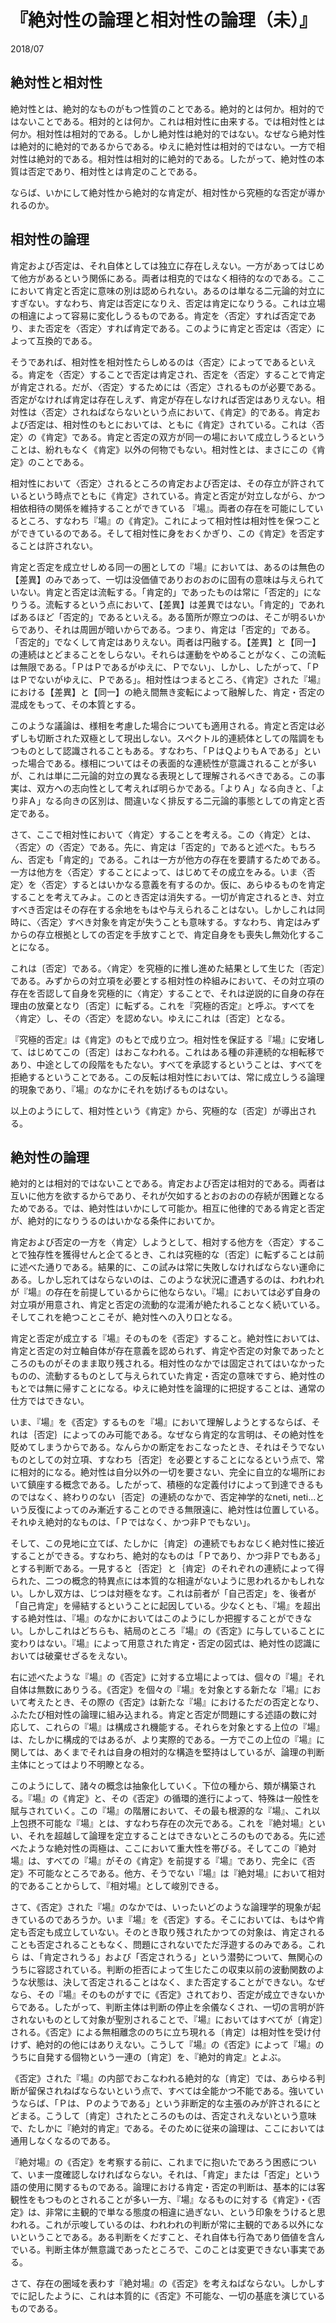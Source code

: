 # 『絶対性の論理と相対性の論理（未）』

2018/07


## 絶対性と相対性

絶対性とは、絶対的なものがもつ性質のことである。絶対的とは何か。相対的ではないことである。相対的とは何か。これは相対性に由来する。では相対性とは何か。相対性は相対的である。しかし絶対性は絶対的ではない。なぜなら絶対性は絶対的に絶対的であるからである。ゆえに絶対性は相対的ではない。一方で相対性は絶対的である。相対性は相対的に絶対的である。したがって、絶対性の本質は否定であり、相対性とは肯定のことである。

ならば、いかにして絶対性から絶対的な肯定が、相対性から究極的な否定が導かれるのか。


## 相対性の論理

肯定および否定は、それ自体としては独立に存在しえない。一方があってはじめて他方があるという関係にある。両者は相克的ではなく相待的なのである。ここにおいて肯定と否定に意味の別は認められない。あるのは単なる二元論的対立にすぎない。すなわち、肯定は否定になりえ、否定は肯定になりうる。これは立場の相違によって容易に変化しうるものである。肯定を〈否定〉すれば否定であり、また否定を〈否定〉すれば肯定である。このように肯定と否定は〈否定〉によって互換的である。

そうであれば、相対性を相対性たらしめるのは〈否定〉によってであるといえる。肯定を〈否定〉することで否定は肯定され、否定を〈否定〉することで肯定が肯定される。だが、〈否定〉するためには〈否定〉されるものが必要である。否定がなければ肯定は存在しえず、肯定が存在しなければ否定はありえない。相対性は〈否定〉されねばならないという点において、《肯定》的である。肯定および否定は、相対性のもとにおいては、ともに《肯定》されている。これは〈否定〉の《肯定》である。肯定と否定の双方が同一の場において成立しうるということは、紛れもなく《肯定》以外の何物でもない。相対性とは、まさにこの《肯定》のことである。 

相対性において〈否定〉されるところの肯定および否定は、その存立が許されているという時点でともに《肯定》されている。肯定と否定が対立しながら、かつ相依相待の関係を維持することができている 『場』。両者の存在を可能にしているところ、すなわち『場』の《肯定》。これによって相対性は相対性を保つことができているのである。そして相対性に身をおくかぎり、この《肯定》を否定することは許されない。

肯定と否定を成立せしめる同一の圏としての『場』においては、あるのは無色の【差異】のみであって、一切は没価値でありおのおのに固有の意味は与えられていない。肯定と否定は流転する。「肯定的」であったものは常に「否定的」になりうる。流転するという点において、【差異】は差異ではない。「肯定的」であればあるほど「否定的」であるといえる。ある箇所が際立つのは、そこが明るいからであり、それは周囲が暗いからである。つまり、肯定は「否定的」である。「否定的」でなくして肯定はありえない。両者は円融する。【差異】と【同一】の連続はとどまることをしらない。それらは運動をやめることがなく、この流転は無限である。「ＰはＰであるがゆえに、Ｐでない」、しかし、したがって、「ＰはＰでないがゆえに、Ｐである」。相対性はつまるところ、《肯定》された『場』における【差異】と【同一】の絶え間無き変転によって融解した、肯定・否定の混成をもって、その本質とする。

このような議論は、様相を考慮した場合についても適用される。肯定と否定は必ずしも切断された双極として現出しない。スペクトル的連続体としての階調をもつものとして認識されることもある。すなわち、「ＰはＱよりもＡである」といった場合である。様相についてはその表面的な連続性が意識されることが多いが、これは単に二元論的対立の異なる表現として理解されるべきである。この事実は、双方への志向性として考えれば明らかである。「よりＡ」なる向きと、「より非Ａ」なる向きの区別は、間違いなく排反する二元論的事態としての肯定と否定である。

さて、ここで相対性において〈肯定〉することを考える。この〈肯定〉とは、〈否定〉の〈否定〉である。先に、肯定は「否定的」であると述べた。もちろん、否定も「肯定的」である。これは一方が他方の存在を要請するためである。一方は他方を〈否定〉することによって、はじめてその成立をみる。いま〈否定〉を〈否定〉するとはいかなる意義を有するのか。仮に、あらゆるものを肯定することを考えてみよ。このとき否定は消失する。一切が肯定されるとき、対立すべき否定はその存在する余地をもはや与えられることはない。しかしこれは同時に、〈否定〉すべき対象を肯定が失うことも意味する。すなわち、肯定はみずからの存立根拠としての否定を手放すことで、肯定自身をも喪失し無効化することになる。

これは〔否定〕である。〈肯定〉を究極的に推し進めた結果として生じた〔否定〕である。みずからの対立項を必要とする相対性の枠組みにおいて、その対立項の存在を否認して自身を究極的に〈肯定〉することで、それは逆説的に自身の存在理由の放棄となり〔否定〕に転ずる。これを『究極的否定』と呼ぶ。すべてを〈肯定〉し、その〈否定〉を認めない。ゆえにこれは〔否定〕となる。

『究極的否定』は《肯定》のもとで成り立つ。相対性を保証する『場』に安堵して、はじめてこの〔否定〕はおこなわれる。これはある種の非連続的な相転移であり、中途としての段階をもたない。すべてを承認するということは、すべてを拒絶するということである。この反転は相対性においては、常に成立しうる論理的現象であり、『場』のなかにそれを妨げるものはない。

以上のようにして、相対性という《肯定》から、究極的な〔否定〕が導出される。


## 絶対性の論理

絶対的とは相対的ではないことである。肯定および否定は相対的である。両者は互いに他方を欲するからであり、それが欠如するとおのおのの存続が困難となるためである。では、絶対性はいかにして可能か。相互に他律的である肯定と否定が、絶対的になりうるのはいかなる条件においてか。

肯定および否定の一方を〈肯定〉しようとして、相対する他方を〈否定〉することで独存性を獲得せんと企てるとき、これは究極的な〔否定〕に転ずることは前に述べた通りである。結果的に、この試みは常に失敗しなければならない運命にある。しかし忘れてはならないのは、このような状況に遭遇するのは、われわれが『場』の存在を前提しているからに他ならない。『場』においては必ず自身の対立項が用意され、肯定と否定の流動的な混淆が絶たれることなく続いている。そしてこれを絶つことこそが、絶対性への入り口となる。

肯定と否定が成立する『場』そのものを《否定》すること。絶対性においては、肯定と否定の対立軸自体が存在意義を認められず、肯定や否定の対象であったところのものがそのまま取り残される。相対性のなかでは固定されてはいなかったものの、流動するものとして与えられていた肯定・否定の意味ですら、絶対性のもとでは無に帰すことになる。ゆえに絶対性を論理的に把捉することは、通常の仕方ではできない。

いま、『場』を《否定》するものを『場』において理解しようとするならば、それは｛否定｝によってのみ可能である。なぜなら肯定的な言明は、その絶対性を貶めてしまうからである。なんらかの断定をおこなったとき、それはそうでないものとしての対立項、すなわち｛否定｝を必要とすることになるという点で、常に相対的になる。絶対性は自分以外の一切を要さない、完全に自立的な場所において鎮座する概念である。したがって、積極的な定義付けによって到達できるものではなく、終わりのない｛否定｝の連続のなかで、否定神学的なneti, neti...という反復によってのみ漸近することのできる無限遠に、絶対性は位置している。それゆえ絶対的なものは、「Ｐではなく、かつ非Ｐでもない」。

そして、この見地に立てば、たしかに｛肯定｝の連続でもおなじく絶対性に接近することができる。すなわち、絶対的なものは「Ｐであり、かつ非Ｐでもある」とする判断である。一見すると｛否定｝と｛肯定｝のそれぞれの連続によって得られた、二つの概念的特異点には本質的な相違がないように思われるかもしれない。しかし双方は、じつは対極をなす。これは前者が「自己否定」を、後者が「自己肯定」を帰結するということに起因している。少なくとも、『場』を超出する絶対性は、『場』のなかにおいてはこのようにしか把握することができない。しかしこれはどちらも、結局のところ『場』の《否定》に与していることに変わりはない。『場』によって用意された肯定・否定の図式は、絶対性の認識においては破棄せざるをえない。

右に述べたような『場』の《否定》に対する立場によっては、個々の『場』それ自体は無数にありうる。《否定》を個々の『場』を対象とする新たな『場』において考えたとき、その際の《否定》は新たな『場』におけるただの否定となり、ふたたび相対性の論理に組み込まれる。肯定と否定が問題にする述語の数に対応して、これらの『場』は構成され機能する。それらを対象とする上位の『場』は、たしかに構成的ではあるが、より実際的である。一方でこの上位の『場』に関しては、あくまでそれは自身の相対的な構造を堅持はしているが、論理の判断主体にとってはより不明瞭となる。

このようにして、諸々の概念は抽象化していく。下位の種から、類が構築される。『場』の《肯定》と、その《否定》の循環的進行によって、特殊は一般性を賦与されていく。この『場』の階層において、その最も根源的な『場』、これ以上包摂不可能な『場』とは、すなわち存在の次元である。これを『絶対場』といい、それを超越して論理を定立することはできないところのものである。先に述べたような絶対性の両極は、ここにおいて重大性を帯びる。そしてこの『絶対場』は、すべての『場』がその《肯定》を前提する『場』であり、完全に《否定》不可能なところである。他方、そうでない『場』は『絶対場』において相対的であることからして、『相対場』として峻別できる。

さて、《否定》された『場』のなかでは、いったいどのような論理学的現象が起きているのであろうか。いま『場』を《否定》する。そこにおいては、もはや肯定も否定も成立していない。そのとき取り残されたかつての対象は、肯定されることも否定されることもなく、問題にされないでただ浮遊するのみである。これら は、「肯定されうる」および「否定されうる」という潜勢について、無関心のうちに容認されている。判断の拒否によって生じたこの収束以前の波動関数のような状態は、決して否定されることはなく、また否定することができない。なぜなら、その『場』そのものがすでに《否定》されており、否定が成立できないからである。したがって、判断主体は判断の停止を余儀なくされ、一切の言明が許されないものとして対象が聖別されることで、『場』においてはすべてが〔肯定〕される。《否定》による無相離念ののちに立ち現れる〔肯定〕は相対性を受け付けず、絶対的の他にはありえない。こうして『場』の《否定》によって『場』のうちに自発する個物という一連の〔肯定〕を、『絶対的肯定』とよぶ。

《否定》された『場』の内部でおこなわれる絶対的な〔肯定〕では、あらゆる判断が留保されねばならないという点で、すべては全能かつ不能である。強いていうならば、「Ｐは、Ｐのようである」という非断定的な主張のみが許されるにとどまる。こうして〔肯定〕されたところのものは、否定されえないという意味で、たしかに『絶対的肯定』である。そのために従来の論理は、ここにおいては通用しなくなるのである。

『絶対場』の《否定》を考察する前に、これまでに抱いたであろう困惑について、いま一度確認しなければならない。それは、「肯定」または「否定」という語の使用に関するものである。論理における肯定・否定の判断は、基本的には客観性をもつものとされることが多い一方、『場』なるものに対する《肯定》・《否定》は、非常に主観的で単なる態度の相違に過ぎない、という印象をうけると思われる。これが示唆しているのは、われわれの判断が常に主観的である以外にないということである。ある判断をくだすこと、それ自体も行為であり価値を含んでいる。判断主体が無意識であったところで、このことは変更できない事実である。

さて、存在の圏域を表わす『絶対場』の《否定》を考えねばならない。しかしすでに記したように、これは本質的に《否定》不可能な、一切の基底を演じているものである。